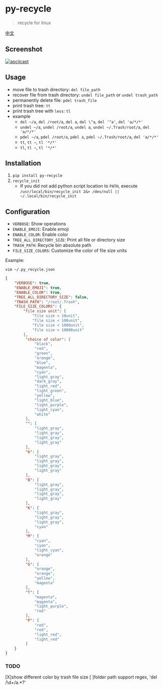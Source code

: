 # py-recycle
> recycle for linux

[中文](./README_CN.md)

## Screenshot
[![asciicast](https://asciinema.org/a/435392.svg)](https://asciinema.org/a/435392)


## Usage
- move file to trash directory: `del file_path`
- recover file from trash directory: `undel file_path` or `undel trash_path`
- permanently delete file: `pdel trash_file`
- print trash tree: `tt`
- print trash tree with `less`: `tl`
- example
    - `del ~/a`, `del /root/a`, `del a`, `del \^a`, `del '^a'`, `del 'a/*/*'`
    - `undel ~/a`, `undel /root/a`, `undel a`, `undel ~/.Trash/root/a`, `del 'a/*/*'`
    - `pdel ~/a`, `pdel /root/a`, `pdel a`, `pdel ~/.Trash/root/a`, `del 'a/*/*'`
    - `tt`, `tt ~`, `tl '*/*'` 
    - `tl`, `tl ~`, `tl '*/*'` 

## Installation
1. `pip install py-recycle`
2. `recycle_init`
    - If you did not add python script location to `PATH`, execute `/usr/local/bin/recycle_init 2&> /dev/null || ~/.local/bin/recycle_init`

## Configuration
- `VERBOSE`: Show operations
- `ENABLE_EMOJI`: Enable emoji
- `ENABLE_COLOR`: Enable color
- `TREE_ALL_DIRECTORY_SIZE`: Print all file or directory size
- `TRASH_PATH`: Recycle bin absolute path
- `FILE_SIZE_COLORS`: Customize the color of file size units

Example:

`vim ~/.py_recycle.json`

```Json
{
    "VERBOSE": true,
    "ENABLE_EMOJI": true,
    "ENABLE_COLOR": true,
    "TREE_ALL_DIRECTORY_SIZE": false,
    "TRASH_PATH": "/root/.Trash",
    "FILE_SIZE_COLORS": {
        "file size unit": [
            "file size < 10unit",
            "file size < 100unit",
            "file size < 1000unit",
            "file size < 10000unit"
        ],
         "choice of color": [
             "black",
             "red",
             "green",
             "orange",
             "blue",
             "magenta",
             "cyan",
             "light_gray",
             "dark_gray",
             "light_red",
             "light_green",
             "yellow",
             "light_blue",
             "light_purple",
             "light_cyan",
             "white"
         ],
         "": [
             "light_gray",
             "light_gray",
             "light_gray",
             "light_gray"
         ],
         "b": [
             "light_gray",
             "light_gray",
             "light_gray",
             "light_gray"
         ],
         "B": [
             "light_gray",
             "light_gray",
             "light_gray",
             "light_gray"
         ],
         "K": [
             "light_gray",
             "light_gray",
             "light_gray",
             "cyan"
         ],
         "M": [
             "cyan",
             "cyan",
             "light_cyan",
             "orange"
         ],
         "G": [
             "orange",
             "orange",
             "yellow",
             "magenta"
         ],
         "T": [
             "magenta",
             "magenta",
             "light_purple",
             "red"
         ],
         "P": [
             "red",
             "red",
             "light_red",
             "light_red"
         ]
    }
}
```

### TODO
[X]show different color by trash file size
[ ]folder path support regex, 'del /\d+/a.*?'
